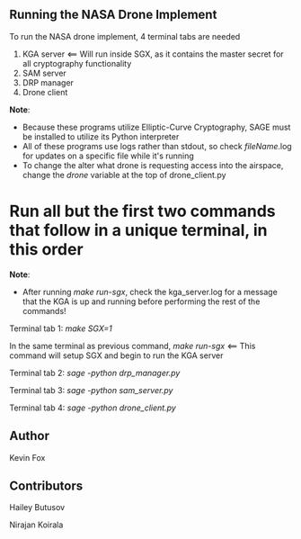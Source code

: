 ## Running the NASA Drone Implement
To run the NASA drone implement, 4 terminal tabs are needed
  1. KGA server <== Will run inside SGX, as it contains the master secret for all cryptography functionality 
  2. SAM server
  3. DRP manager
  4. Drone client

**Note**: 
- Because these programs utilize Elliptic-Curve Cryptography, SAGE must be installed to utilize its Python interpreter
- All of these programs use logs rather than stdout, so check *fileName*.log for updates on a specific file while it's running
- To change the alter what drone is requesting access into the airspace, change the *drone* variable at the top of drone_client.py

# Run all but the first two commands that follow in a unique terminal, in this order
**Note**:
- After running *make run-sgx*, check the kga_server.log for a message that the KGA is up and running before performing the rest of the commands!

Terminal tab 1: *make SGX=1*
  
  In the same terminal as previous command, *make run-sgx*  <== This command will setup SGX and begin to run the KGA server

Terminal tab 2: *sage -python drp_manager.py*

Terminal tab 3: *sage -python sam_server.py*

Terminal tab 4: *sage -python drone_client.py*

## Author
Kevin Fox

## Contributors
Hailey Butusov

Nirajan Koirala